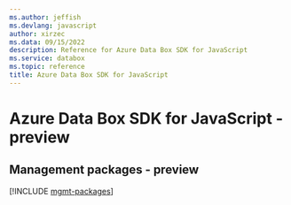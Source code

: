 ```yaml
---
ms.author: jeffish
ms.devlang: javascript
author: xirzec
ms.data: 09/15/2022
description: Reference for Azure Data Box SDK for JavaScript
ms.service: databox
ms.topic: reference
title: Azure Data Box SDK for JavaScript
---
```

# Azure Data Box SDK for JavaScript - preview

## Management packages - preview
[!INCLUDE [mgmt-packages](data-box-mgmt-index.md)]